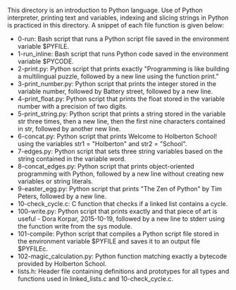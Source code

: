 This directory is an introduction to Python language. Use of Python interpreter, printing text and variables, indexing and slicing strings in Python is practiced in this directory.
A snippet of each file function is given below:

- 0-run: Bash script that runs a Python script file saved in the environment variable $PYFILE.
- 1-run_inline: Bash script that runs Python code saved in the environment variable $PYCODE.
- 2-print.py: Python script that prints exactly "Programming is like building a multilingual puzzle, followed by a new line using the function print."
- 3-print_number.py: Python script that prints the integer stored in the variable number, followed by Battery street, followed by a new line.
- 4-print_float.py: Python script that prints the float stored in the variable number with a precision of two digits.
- 5-print_string.py: Python script that prints a string stored in the variable str three times, then a new line, then the first nine characters contained in str, followed by another new line.
- 6-concat.py: Python script that prints Welcome to Holberton School! using the variables str1 = "Holberton" and str2 = "School".
- 7-edges.py: Python script that sets three string variables based on the string contained in the variable word.
- 8-concat_edges.py: Python script that prints object-oriented programming with Python, followed by a new line without creating new variables or string literals.
- 9-easter_egg.py: Python script that prints "The Zen of Python" by Tim Peters, followed by a new line.
- 10-check_cycle.c: C function that checks if a linked list contains a cycle.
- 100-write.py: Python script that prints exactly and that piece of art is useful - Dora Korpar, 2015-10-19, followed by a new line to stderr using the function write from the sys module.
- 101-compile: Python script that compiles a Python script file stored in the environment variable $PYFILE and saves it to an output file $PYFILEc.
- 102-magic_calculation.py: Python function matching exactly a bytecode provided by Holberton School.
- lists.h: Header file containing definitions and prototypes for all types and functions used in linked_lists.c and 10-check_cycle.c.

